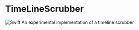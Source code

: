 # TimeLineScrubber
![Swift](https://img.shields.io/static/v1.svg?label=Swift&message=v5.0.0&color=orange)
An experimental implementation of a timeline scrubber
